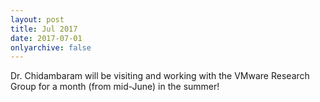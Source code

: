```yaml
---
layout: post
title: Jul 2017
date: 2017-07-01
onlyarchive: false
---
```

Dr. Chidambaram will be visiting and working with the VMware Research Group for a month (from mid-June) in the summer!